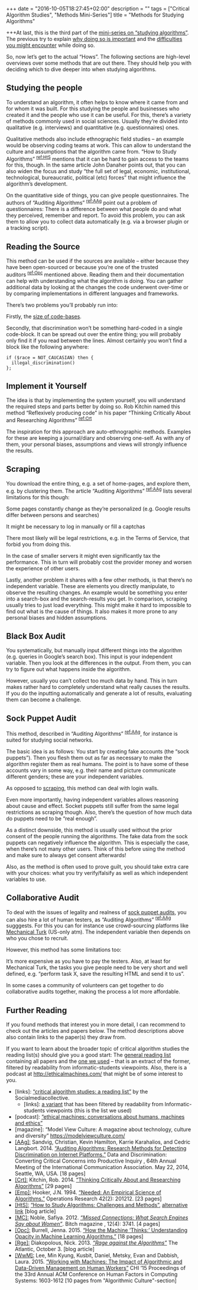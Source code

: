 +++
date = "2016-10-05T18:27:45+02:00"
description = ""
tags = ["Critical Algorithm Studies", "Methods Mini-Series"]
title = "Methods for Studying Algorithms"

+++At last, this is the third part of the [mini-series on “studying algorithms”](/tags/methods-mini-series/). The previous try to explain [why doing so is important](/article/why-study-algorithms/) and the [difficulties you might encounter](/article/challenges-when-studying-algorithms/) while doing so.

So, now let’s get to the actual “Hows”. The following sections are high-level overviews over some methods that are out there. They should help you with deciding which to dive deeper into when studying algorithms.

<!--more-->

## Studying the people

To understand an algorithm, it often helps to know where it came from and for whom it was built. For this studying the people and businesses who created it and the people who use it can be useful. For this, there’s a variety of methods commonly used in social sciences. Usually they’re divided into qualitative (e.g. interviews) and quantitative (e.g. questionnaires) ones.

Qualitative methods also include ethnographic field studies – an example would be observing coding teams at work. This can allow to understand the culture and assumptions that the algorithm came from. “How to Study Algorithms”&nbsp;<sup>[ref:HtS](#ref:HtS)</sup> mentions that it can be hard to gain access to the teams for this, though. In the same article John Danaher points out, that you can also widen the focus and study “the full set of legal, economic, institutional, technological, bureaucratic, political (etc) forces” that might influence the algorithm’s development.

On the quantitative side of things, you can give people questionnaires. The authors of “Auditing Algorithms”&nbsp;<sup>[ref:AAg](#ref:AAg)</sup> point out a problem of questionnaires: There is a difference between what people do and what they perceived, remember and report. To avoid this problem, you can ask them to allow you to collect data automatically (e.g. via a browser plugin or a tracking script).

## Reading the Source

This method can be used if the sources are available – either because they have been open-sourced or because you’re one of the trusted auditors&nbsp;<sup>[ref:Opc](#ref:Opc)</sup> mentioned above. Reading them and their documentation can help with understanding what the algorithm is doing. You can gather additional data by looking at the changes the code underwent over-time or by comparing implementations in different languages and frameworks.

There’s two problems you’ll probably run into:

Firstly, the [size of code-bases](/article/challenges-when-studying-algorithms/#scale).

Secondly, that discrimination won’t be something hard-coded in a single code-block. It can be spread out over the entire thing; you will probably only find it if you read between the lines. Almost certainly you won’t find a block like the following anywhere:

```
if ($race = NOT_CAUCASIAN) then {
  illegal_discrimination()
};
```

## Implement it Yourself

The idea is that by implementing the system yourself, you will understand the required steps and parts better by doing so. Rob Kitchin named this method “Reflexively producing code” in his paper “Thinking Critically About and Researching Algorithms”&nbsp;<sup>[ref:Crt](#ref:Crt)</sup>

The inspiration for this approach are auto-ethnographic methods. Examples for these are keeping a journal/diary and observing one-self. As with any of them, your personal biases, assumptions and views will strongly influence the results.

## Scraping <a id="scraping"></a>

You download the entire thing, e.g. a set of home-pages, and explore them, e.g. by clustering them. The article “Auditing Algorithms”&nbsp;<sup>[ref:AAg](#ref:AAg)</sup> lists several limitations for this though:

Some pages constantly change as they’re personalized (e.g. Google results differ between persons and searches)

It might be necessary to log in manually or fill a captchas

There most likely will be legal restrictions, e.g. in the Terms of Service, that forbid you from doing this.

In the case of smaller servers it might even significantly tax the performance. This in turn will probably cost the provider money and worsen the experience of other users.

Lastly, another problem it shares with a few other methods, is that there’s no independent variable. These are elements you directly manipulate, to observe the resulting changes. An example would be something you enter into a search-box and the search-results you get. In comparison, scraping usually tries to just load everything. This might make it hard to impossible to find out what is the cause of things. It also makes it more prone to any personal biases and hidden assumptions.

## Black Box Audit

You systematically, but manually input different things into the algorithm (e.g. queries in Google’s search box). This input is your independent variable. Then you look at the differences in the output. From them, you can try to figure out what happens inside the algorithm.

However, usually you can’t collect too much data by hand. This in turn makes rather hard to completely understand what really causes the results. If you do the inputting automatically and generate a lot of results, evaluating them can become a challenge.

## Sock Puppet Audit <a id="sock_puppet_audit"></a>

This method, described in “Auditing Algorithms”&nbsp;<sup>[ref:AAg](#ref:AAg)</sup>, for instance is suited for studying social networks.

The basic idea is as follows: You start by creating fake accounts (the “sock puppets”). Then you flesh them out as far as necessary to make the algorithm register them as real humans. The point is to have some of these accounts vary in some way, e.g. their name and picture communicate different genders; these are your independent variables.

As opposed to [scraping](#scraping), this method can deal with login walls.

Even more importantly, having independent variables allows reasoning about cause and effect. Socket puppets still suffer from the same legal restrictions as scraping though. Also, there’s the question of how much data do puppets need to be “real enough”.

As a distinct downside, this method is usually used without the prior consent of the people running the algorithms. The fake data from the sock puppets can negatively influence the algorithm. This is especially the case, when there’s not many other users. Think of this before using the method and make sure to always get consent afterwards!

Also, as the method is often used to prove guilt, you should take extra care with your choices: what you try verify/falsify as well as which independent variables to use.

## Collaborative Audit

To deal with the issues of legality and realness of [sock puppet audits](#sock_puppet_audit), you can also hire a lot of human testers, as “Auditing Algorithms”&nbsp;<sup>[ref:AAg](#ref:AAg)</sup> sugggests. For this you can for instance use crowd-sourcing platforms like [Mechanical Turk](https://www.mturk.com/) (US-only atm). The independent variable then depends on who you chose to recruit.

However, this method has some limitations too:

It’s more expensive as you have to pay the testers. Also, at least for Mechanical Turk, the tasks you give people need to be very short
and well defined, e.g. “perform task X, save the resulting HTML and send it to us”.

In some cases a community of volunteers can get together to do collaborative audits together, making the process a lot more affordable.

## Further Reading

If you found methods that interest you in more detail, I can recommend to check out the articles and papers below. The method descriptions above also contain links to the paper(s) they draw from.

If you want to learn about the broader topic of critical algorithm studies the reading list(s) should give you a good start: The [general reading list](https://socialmediacollective.org/reading-lists/critical-algorithm-studies/) containing all papers and the [one we used](https://algorithmstudies.files.wordpress.com/2016/03/readings.pdf) – that is an extract of the former, filtered by readability from informatic-students viewpoints. Also, there is a podcast at <http://ethicalmachines.com/> that might be of some interest to you.

- [links]: [“critical algorithm studies: a reading list”](https://socialmediacollective.org/reading-lists/critical-algorithm-studies/) by the Socialmediacollective.
  - [links]: [a variant](https://algorithmstudies.files.wordpress.com/2016/03/readings.pdf) that has been filtered by readability from Informatic-students viewpoints (this is the list we used)
- [podcast]: [“ethical machines: conversations about humans, machines and ethics” ](http://ethicalmachines.com/)
- [magazine]: “Model View Culture: A magazine about technology, culture and diversity” <https://modelviewculture.com/>
- <a id="ref:AAg" href="#ref:AAg">[AAg]:</a> Sandvig, Christian, Kevin Hamilton, Karrie Karahalios, and Cedric Langbort. 2014. [“Auditing Algorithms: Research Methods for Detecting Discrimination on Internet Platforms.”](http://www-personal.umich.edu/~csandvig/research/Auditing%20Algorithms%20--%20Sandvig%20--%20ICA%202014%20Data%20and%20Discrimination%20Preconference.pdf) Data and Discrimination: Converting Critical Concerns into Productive Inquiry , 64th Annual Meeting of the International Communication Association. May 22, 2014, Seattle, WA, USA. [18 pages]
- <a id="ref:Crt" href="#ref:Crt">[Crt]:</a> Kitchin, Rob. 2014. [“Thinking Critically About and Researching Algorithms”](http://papers.ssrn.com/sol3/papers.cfm?abstract_id=2515786) [29 pages]
- <a id="ref:Emp" href="#ref:Emp">[Emp]:</a> Hooker, J.N. 1994. [“Needed: An Empirical Science of Algorithms.”](http://www.akira.ruc.dk/~keld/teaching/algoritmedesign_f08/Artikler/01/Hooker93.pdf) Operations Research 42(2): 201­212. [23 pages]
- <a id="ref:HtS" href="#ref:HtS">[HtS]:</a> [“How to Study Algorithms: Challenges and Methods”](https://algocracy.wordpress.com/2016/03/14/how-to-study-algorithms-challenges-and-methods/), [alternative link](http://hplusmagazine.com/2015/07/28/how-to-study-algorithms-challenges-and-methods/) [blog article]
- <a id="ref:MC" href="#ref:MC">[MC]:</a> Noble, Safiya. 2012. [_“Missed Connections: What Search Engines Say about Women”_](https://safiyaunoble.files.wordpress.com/2012/03/54_search_engines.pdf). Bitch magazine , 12(4): 37­41. [4 pages]
- <a id="ref:Opc" href="#ref:Opc">[Opc]:</a> Burrell, Jenna. 2015. [“How the Machine ‘Thinks:’ Understanding Opacity in Machine Learning Algorithms.”](http://bds.sagepub.com/content/3/1/2053951715622512) [18 pages]
- <a id="ref:Rge" href="#ref:Rge">[Rge]:</a> Diakopolous, Nick. 2013. [_“Rage against the Algorithms”_](http://www.theatlantic.com/technology/archive/2013/10/rage-against-the-algorithms/280255/) The Atlantic, October 3. [blog article]
- <a id="ref:WwM" href="#ref:WwM">[WwM]:</a> Lee, Min Kyung, Kusbit, Daniel, Metsky, Evan and Dabbish, Laura. 2015. [“Working with Machines: The Impact of Algorithmic and Data-­Driven Management on Human Workers”](http://dl.acm.org/citation.cfm?id=2702548) CHI ’15 Proceedings of the 33rd Annual ACM Conference on Human Factors in Computing Systems: 1603-­1612 [10 pages from "Algorithmic Culture"-section]

<!--

Target: students who want to learn about methods to employ them
Goal: give summary and pointers to start diving deeper ("if you have the problem X read Y")

Run checkers for spelling and reading-level (high-school!)

TODO

* have someone with a more profound basis in social sciences read over it
* have first-semesters read over it
-->
